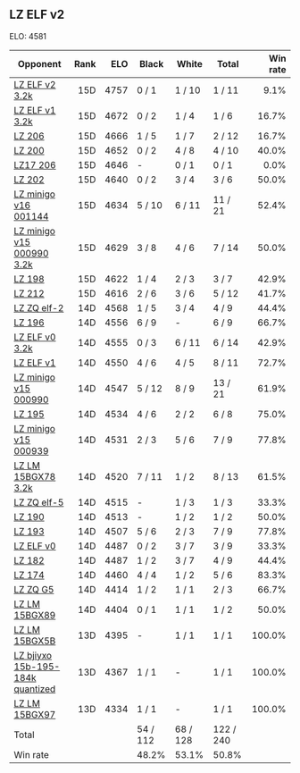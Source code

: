 ## LZ ELF v2 ##

ELO: 4581

Opponent | Rank | ELO | Black | White | Total | Win rate
---------|-----:|----:|-------|-------|-------|-------:
[LZ ELF v2 3.2k](LZ%20ELF%20v2%203.2k.md) | 15D | 4757 | 0 / 1 | 1 / 10 | 1 / 11 | 9.1%
[LZ ELF v1 3.2k](LZ%20ELF%20v1%203.2k.md) | 15D | 4672 | 0 / 2 | 1 / 4 | 1 / 6 | 16.7%
[LZ 206](LZ%20206.md) | 15D | 4666 | 1 / 5 | 1 / 7 | 2 / 12 | 16.7%
[LZ 200](LZ%20200.md) | 15D | 4652 | 0 / 2 | 4 / 8 | 4 / 10 | 40.0%
[LZ17 206](LZ17%20206.md) | 15D | 4646 | - | 0 / 1 | 0 / 1 | 0.0%
[LZ 202](LZ%20202.md) | 15D | 4640 | 0 / 2 | 3 / 4 | 3 / 6 | 50.0%
[LZ minigo v16 001144](LZ%20minigo%20v16%20001144.md) | 15D | 4634 | 5 / 10 | 6 / 11 | 11 / 21 | 52.4%
[LZ minigo v15 000990 3.2k](LZ%20minigo%20v15%20000990%203.2k.md) | 15D | 4629 | 3 / 8 | 4 / 6 | 7 / 14 | 50.0%
[LZ 198](LZ%20198.md) | 15D | 4622 | 1 / 4 | 2 / 3 | 3 / 7 | 42.9%
[LZ 212](LZ%20212.md) | 15D | 4616 | 2 / 6 | 3 / 6 | 5 / 12 | 41.7%
[LZ ZQ elf-2](LZ%20ZQ%20elf-2.md) | 14D | 4568 | 1 / 5 | 3 / 4 | 4 / 9 | 44.4%
[LZ 196](LZ%20196.md) | 14D | 4556 | 6 / 9 | - | 6 / 9 | 66.7%
[LZ ELF v0 3.2k](LZ%20ELF%20v0%203.2k.md) | 14D | 4555 | 0 / 3 | 6 / 11 | 6 / 14 | 42.9%
[LZ ELF v1](LZ%20ELF%20v1.md) | 14D | 4550 | 4 / 6 | 4 / 5 | 8 / 11 | 72.7%
[LZ minigo v15 000990](LZ%20minigo%20v15%20000990.md) | 14D | 4547 | 5 / 12 | 8 / 9 | 13 / 21 | 61.9%
[LZ 195](LZ%20195.md) | 14D | 4534 | 4 / 6 | 2 / 2 | 6 / 8 | 75.0%
[LZ minigo v15 000939](LZ%20minigo%20v15%20000939.md) | 14D | 4531 | 2 / 3 | 5 / 6 | 7 / 9 | 77.8%
[LZ LM 15BGX78 3.2k](LZ%20LM%2015BGX78%203.2k.md) | 14D | 4520 | 7 / 11 | 1 / 2 | 8 / 13 | 61.5%
[LZ ZQ elf-5](LZ%20ZQ%20elf-5.md) | 14D | 4515 | - | 1 / 3 | 1 / 3 | 33.3%
[LZ 190](LZ%20190.md) | 14D | 4513 | - | 1 / 2 | 1 / 2 | 50.0%
[LZ 193](LZ%20193.md) | 14D | 4507 | 5 / 6 | 2 / 3 | 7 / 9 | 77.8%
[LZ ELF v0](LZ%20ELF%20v0.md) | 14D | 4487 | 0 / 2 | 3 / 7 | 3 / 9 | 33.3%
[LZ 182](LZ%20182.md) | 14D | 4487 | 1 / 2 | 3 / 7 | 4 / 9 | 44.4%
[LZ 174](LZ%20174.md) | 14D | 4460 | 4 / 4 | 1 / 2 | 5 / 6 | 83.3%
[LZ ZQ G5](LZ%20ZQ%20G5.md) | 14D | 4414 | 1 / 2 | 1 / 1 | 2 / 3 | 66.7%
[LZ LM 15BGX89](LZ%20LM%2015BGX89.md) | 14D | 4404 | 0 / 1 | 1 / 1 | 1 / 2 | 50.0%
[LZ LM 15BGX5B](LZ%20LM%2015BGX5B.md) | 13D | 4395 | - | 1 / 1 | 1 / 1 | 100.0%
[LZ bjiyxo 15b-195-184k quantized](LZ%20bjiyxo%2015b-195-184k%20quantized.md) | 13D | 4367 | 1 / 1 | - | 1 / 1 | 100.0%
[LZ LM 15BGX97](LZ%20LM%2015BGX97.md) | 13D | 4334 | 1 / 1 | - | 1 / 1 | 100.0%
Total | | | 54 / 112 | 68 / 128 | 122 / 240 | 
Win rate| | | 48.2% | 53.1% | 50.8% | 
